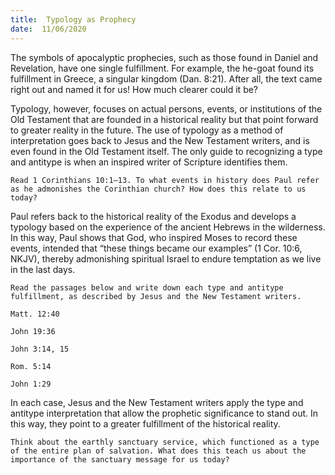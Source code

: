 ```yaml
---
title:  Typology as Prophecy
date:  11/06/2020
---
```


The symbols of apocalyptic prophecies, such as those found in Daniel and Revelation, have one single fulfillment. For example, the he-goat found its fulfillment in Greece, a singular kingdom (Dan. 8:21). After all, the text came right out and named it for us! How much clearer could it be?

Typology, however, focuses on actual persons, events, or institutions of the Old Testament that are founded in a historical reality but that point forward to greater reality in the future. The use of typology as a method of interpretation goes back to Jesus and the New Testament writers, and is even found in the Old Testament itself. The only guide to recognizing a type and antitype is when an inspired writer of Scripture identifies them.

`Read 1 Corinthians 10:1–13. To what events in history does Paul refer as he admonishes the Corinthian church? How does this relate to us today?`

Paul refers back to the historical reality of the Exodus and develops a typology based on the experience of the ancient Hebrews in the wilderness. In this way, Paul shows that God, who inspired Moses to record these events, intended that “these things became our examples” (1 Cor. 10:6, NKJV), thereby admonishing spiritual Israel to endure temptation as we live in the last days.

`Read the passages below and write down each type and antitype fulfillment, as described by Jesus and the New Testament writers.`

`Matt. 12:40`

`John 19:36`

`John 3:14, 15`

`Rom. 5:14`

`John 1:29`

In each case, Jesus and the New Testament writers apply the type and antitype interpretation that allow the prophetic significance to stand out. In this way, they point to a greater fulfillment of the historical reality.

`Think about the earthly sanctuary service, which functioned as a type of the entire plan of salvation. What does this teach us about the importance of the sanctuary message for us today?`